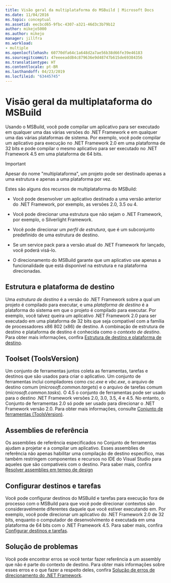 ```yaml
---
title: Visão geral da multiplataforma do MSBuild | Microsoft Docs
ms.date: 11/04/2016
ms.topic: conceptual
ms.assetid: eecbcd65-9fbc-4307-a321-46d3c3b79b12
author: mikejo5000
ms.author: mikejo
manager: jillfra
ms.workload:
- multiple
ms.openlocfilehash: 60770dfa64c1a648d2a7ae56b38d66fe39e46183
ms.sourcegitcommit: 47eeeeadd84c879636e9d48747b615de69384356
ms.translationtype: HT
ms.contentlocale: pt-BR
ms.lasthandoff: 04/23/2019
ms.locfileid: "63445745"
---
```

# <a name="msbuild-multitargeting-overview"></a>Visão geral da multiplataforma do MSBuild
Usando o MSBuild, você pode compilar um aplicativo para ser executado em qualquer uma das várias versões do .NET Framework e em qualquer uma das várias plataformas de sistema. Por exemplo, você pode compilar um aplicativo para execução no .NET Framework 2.0 em uma plataforma de 32 bits e pode compilar o mesmo aplicativo para ser executado no .NET Framework 4.5 em uma plataforma de 64 bits.

> [!IMPORTANT]
> Apesar do nome "multiplataforma", um projeto pode ser destinado apenas a uma estrutura e apenas a uma plataforma por vez.

 Estes são alguns dos recursos de multiplataforma do MSBuild:

- Você pode desenvolver um aplicativo destinado a uma versão anterior do .NET Framework, por exemplo, as versões 2.0, 3.5 ou 4.

- Você pode direcionar uma estrutura que não sejam o .NET Framework, por exemplo, o Silverlight Framework.

- Você pode direcionar um *perfil de estrutura*, que é um subconjunto predefinido de uma estrutura de destino.

- Se um service pack para a versão atual do .NET Framework for lançado, você poderá visá-lo.

- O direcionamento do MSBuild garante que um aplicativo use apenas a funcionalidade que está disponível na estrutura e na plataforma direcionadas.

## <a name="target-framework-and-platform"></a>Estrutura e plataforma de destino
 Uma *estrutura de destino* é a versão do .NET Framework sobre a qual um projeto é compilado para executar, e uma *plataforma de destino* é a plataforma do sistema em que o projeto é compilado para executar.  Por exemplo, você talvez queira um aplicativo .NET Framework 2.0 para ser executado em uma plataforma de 32 bits que seja compatível com a família de processadores x86 802 (x86) de destino. A combinação de estrutura de destino e plataforma de destino é conhecida como o *contexto de destino*. Para obter mais informações, confira [Estrutura de destino e plataforma de destino](../msbuild/msbuild-target-framework-and-target-platform.md).

## <a name="toolset-toolsversion"></a>Toolset (ToolsVersion)
 Um conjunto de ferramentas juntos coleta as ferramentas, tarefas e destinos que são usados para criar o aplicativo. Um conjunto de ferramentas inclui compiladores como *csc.exe* e *vbc.exe*, o arquivo de destino comum (*microsoft.common.targets*) e o arquivo de tarefas comum (*microsoft.common.tasks*). O 4.5 o conjunto de ferramentas pode ser usado para o destino .NET Framework versões 2.0, 3.0, 3.5, 4 e 4.5. No entanto, o Conjunto de ferramentas 2.0 só pode ser usado para direcionar o .NET Framework versão 2.0. Para obter mais informações, consulte [Conjunto de ferramentas (ToolsVersion)](../msbuild/msbuild-toolset-toolsversion.md).

## <a name="reference-assemblies"></a>Assemblies de referência
 Os assemblies de referência especificados no Conjunto de ferramentas ajudam a projetar e a compilar um aplicativo. Esses assemblies de referência não apenas habilitar uma compilação de destino específico, mas também restringem componentes e recursos no IDE do Visual Studio para aqueles que são compatíveis com o destino. Para saber mais, confira [Resolver assemblies em tempo de design](../msbuild/resolving-assemblies-at-design-time.md)

## <a name="configure-targets-and-tasks"></a>Configurar destinos e tarefas
 Você pode configurar destinos do MSBuild e tarefas para execução fora de processo com o MSBuild para que você pode direcionar contextos são consideravelmente diferentes daquele que você estiver executando em.  Por exemplo, você pode direcionar um aplicativo do .NET Framework 2.0 de 32 bits, enquanto o computador de desenvolvimento é executada em uma plataforma de 64 bits com o .NET Framework 4.5. Para saber mais, confira [Configurar destinos e tarefas](../msbuild/configuring-targets-and-tasks.md).

## <a name="troubleshooting"></a>Solução de problemas
 Você pode encontrar erros se você tentar fazer referência a um assembly que não é parte do contexto de destino. Para obter mais informações sobre esses erros e o que fazer a respeito deles, confira [Solução de erros de direcionamento do .NET Framework](../msbuild/troubleshooting-dotnet-framework-targeting-errors.md).